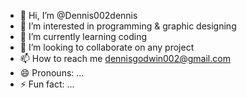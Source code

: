 - 👋 Hi, I’m @Dennis002dennis
- 👀 I’m interested in programming & graphic designing
- 🌱 I’m currently learning coding
- 💞️ I’m looking to collaborate on any project
- 📫 How to reach me dennisgodwin002@gmail.com
- 😄 Pronouns: ...
- ⚡ Fun fact: ...

<!---
Dennis002dennis/Dennis002dennis is a ✨ special ✨ repository because its `README.md` (this file) appears on your GitHub profile.
You can click the Preview link to take a look at your changes.
--->
